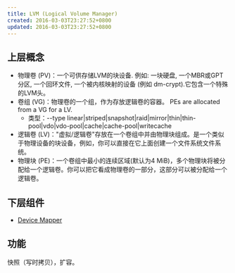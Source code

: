 ```yaml
---
title: LVM (Logical Volume Manager)
created: 2016-03-03T23:27:52+0800
updated: 2016-03-03T23:27:52+0800
---
```



## 上层概念

- 物理卷 (PV)：一个可供存储LVM的块设备. 例如: 一块硬盘, 一个MBR或GPT分区, 一个回环文件, 一个被内核映射的设备 (例如 dm-crypt).它包含一个特殊的LVM头。
- 卷组 (VG)：物理卷的一个组，作为存放逻辑卷的容器。 PEs are allocated from a VG for a LV.
  - 类型：--type linear|striped|snapshot|raid|mirror|thin|thin-pool|vdo|vdo-pool|cache|cache-pool|writecache
- 逻辑卷 (LV)："虚拟/逻辑卷"存放在一个卷组中并由物理块组成。是一个类似于物理设备的块设备，例如，你可以直接在它上面创建一个文件系统文件系统。
- 物理块 (PE)：一个卷组中最小的连续区域(默认为4 MiB)，多个物理块将被分配给一个逻辑卷。你可以把它看成物理卷的一部分，这部分可以被分配给一个逻辑卷。

## 下层组件

- [Device Mapper](./device-mapper.md)

## 功能

快照（写时拷贝），扩容。
